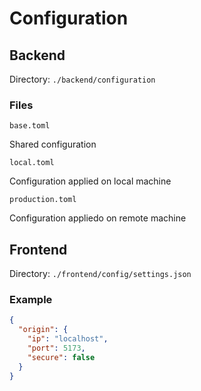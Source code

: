 # Configuration

## Backend
Directory: `./backend/configuration`

### Files

`base.toml`

Shared configuration

`local.toml`

Configuration applied on local machine

`production.toml`

Configuration appliedo on remote machine

## Frontend
Directory: `./frontend/config/settings.json`

### Example
```json
{
  "origin": {
    "ip": "localhost",
    "port": 5173,
    "secure": false
  }
}
```
